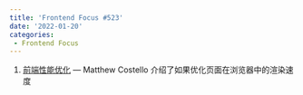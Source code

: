 ```yaml
---
title: 'Frontend Focus #523'
date: '2022-01-20'
categories:
 - Frontend Focus
---
```


1. [前端性能优化](../../frontend_focus/523/frontend_web_performance.md) — Matthew Costello 介绍了如果优化页面在浏览器中的渲染速度